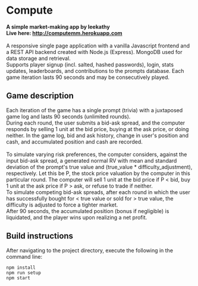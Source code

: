 # Compute
**A simple market-making app by leekathy\
Live here: <http://computemm.herokuapp.com>**\
\
A responsive single page application with a vanilla Javascript frontend and a REST API backend created with Node.js (Express). MongoDB used for data storage and retrieval.\
Supports player signup (incl. salted, hashed passwords), login, stats updates, leaderboards, and contributions to the prompts database. Each game iteration lasts 90 seconds and may be consecutively played.

## Game description
Each iteration of the game has a single prompt (trivia) with a juxtaposed game log and lasts 90 seconds (unlimited rounds). \
During each round, the user submits a bid-ask spread, and the computer responds by selling 1 unit at the bid price, buying at the ask price, or doing neither. In the game log, bid and ask history, change in user's position and cash, and accumulated position and cash are recorded.\
\
To simulate varying risk preferences, the computer considers, against the input bid-ask spread, a generated normal RV with mean and standard deviation of the prompt's true value and (true_value * difficulty_adjustment), respectively. Let this be P, the stock price valuation by the computer in this particular round. The computer will sell 1 unit at the bid price if P < bid, buy 1 unit at the ask price if P > ask, or refuse to trade if neither.\
To simulate competing bid-ask spreads, after each round in which the user has successfully bought for < true value or sold for > true value, the difficulty is adjusted to force a tighter market.\
After 90 seconds, the accumulated position (bonus if negligible) is liquidated, and the player wins upon realizing a net profit.
## Build instructions
After navigating to the project directory, execute the following in the command line:
```
npm install
npm run setup
npm start
```
